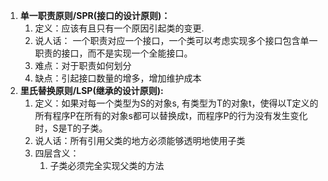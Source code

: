 1. **单一职责原则/SPR\(接口的设计原则\)：**
   1. 定义：应该有且只有一个原因引起类的变更.
   2. 说人话： 一个职责对应一个接口，一个类可以考虑实现多个接口包含单一职责的接口，而不是实现一个全能接口。
   3. 难点：对于职责如何划分
   4. 缺点：引起接口数量的增多，增加维护成本
2. **里氏替换原则/LSP\(继承的设计原则\):**
   1. 定义：如果对每一个类型为S的对象s, 有类型为T的对象t，使得以T定义的所有程序P在所有的对象s都可以替换成t，而程序P的行为没有发生变化时，S是T的子类。
   2. 说人话：所有引用父类的地方必须能够透明地使用子类
   3. 四层含义：
      1. 子类必须完全实现父类的方法



